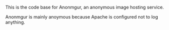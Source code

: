 This is the code base for Anonmgur, an anonymous image hosting service.

Anonmgur is mainly anoymous because Apache is configured not to log anything.
